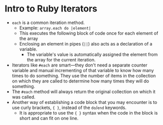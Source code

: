 # Intro to Ruby Iterators

- `each` is a common iteration method.
  - Example: `array.each do |element|`
  - This executes the following block of code once for each element of the array
  - Enclosing an element in pipes (`||`) also acts as a declaration of a variable.
    - The variable's value is automatically assigned the element from the array for the current iteration.
- Iterators like `#each` are smart—they don't need a separate counter variable and manual incrementing of that variable to know how many times to do something. They use the number of items in the collection on which they are called to determine how many times they will do something.
- The `#each` method will always return the original collection on which it was called.
- Another way of establishing a code block that you may encounter is to use curly brackets, `{ }`, instead of the `do`/`end` keywords.
  - It is appropriate to use the `{ }` syntax when the code in the block is short and can fit on one line.